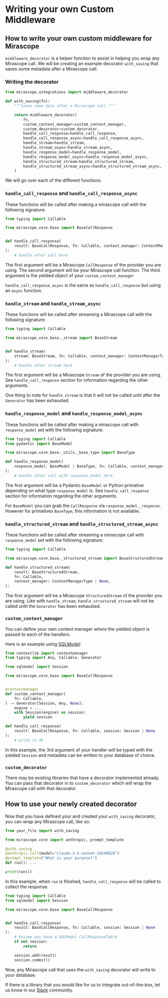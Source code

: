 # Writing your own Custom Middleware

## How to write your own custom middleware for Mirascope

`middleware_decorator` is a helper function to assist in helping you wrap any Mirascope call.
We will be creating an example decorator `with_saving` that saves some metadata after a Mirascope call:

### Writing the decorator

```python
from mirascope.integrations import middleware_decorator

def with_saving(fn):
    """Saves some data after a Mirascope call."""

    return middleware_decorator(
        fn,
        custom_context_manager=custom_context_manager,
        custom_decorator=custom_decorator,
        handle_call_response=handle_call_response,
        handle_call_response_async=handle_call_response_async,
        handle_stream=handle_stream,
        handle_stream_async=handle_stream_async,
        handle_response_model=handle_response_model,
        handle_response_model_async=handle_response_model_async,
        handle_structured_stream=handle_structured_stream,
        handle_structured_stream_async=handle_structured_stream_async,
    )
```

We will go over each of the different functions.

### `handle_call_response` and `handle_call_response_async`

These functions will be called after making a mirascope call with the following signature:

```python
from typing import Callable

from mirascope.core.base import BaseCallResponse


def handle_call_response(
    result: BaseCallResponse, fn: Callable, context_manager: ContextManagerType | None
):
    # handle after call here
```

The first argument will be a Mirascope `CallResponse` of the provider you are using.
The second argument will be your Mirascope call function.
The third argument is the yielded object of your `custom_context_manager`

`handle_call_response_async` is the same as `handle_call_response` but using an `async` function.

### `handle_stream` and `handle_stream_async`

These functions will be called after streaming a Mirascope call with the following signature:

```python
from typing import Callable

from mirascope.core.base._stream import BaseStream


def handle_stream(
    stream: BaseStream, fn: Callable, context_manager: ContextManagerType | None
):
    # handle after stream here
```

The first argument will be a Mirascope `Stream` of the provider you are using.
See `handle_call_response` section for information regarding the other arguments.

One thing to note for `handle_stream` is that it will not be called until after the `Generator` has been exhausted.

### `handle_response_model` and `handle_response_model_async`

These functions will be called after making a mirascope call with `response_model` set with the following signature:

```python
from typing import Callable
from pydantic import BaseModel

from mirascope.core.base._utils._base_type import BaseType

def handle_response_model(
    response_model: BaseModel | BaseType, fn: Callable, context_manager: ContextManagerType | None
):
    # handle after call with response_model here
```

The first argument will be a Pydantic `BaseModel` or Python primative depending on what type `response_model` is.
See `handle_call_response` section for information regarding the other arguments.

For `BaseModel` you can grab the `CallResponse` via `response_model._response`.
However for primatives `BaseType`, this information is not available.

### `handle_structured_stream` and `handle_structured_stream_async`

These functions will be called after streaming a mirascope call with `response_model` set with the following signature:

```python
from typing import Callable

from mirascope.core.base._structured_stream import BaseStructuredStream

def handle_structured_stream(
    result: BaseStructuredStream,
    fn: Callable,
    context_manager: ContextManagerType | None,
):
```

The first argument will be a Mirascope `StructuredStream` of the provider you are using.
Like with `handle_stream`, `handle_structured_stream` will not be called until the `Generator` has been exhausted.

### `custom_context_manager`

You can define your own context manager where the yielded object is passed to each of the handlers.

Here is an example using [SQLModel](https://sqlmodel.tiangolo.com/):

```python
from contextlib import contextmanager
from typing import Any, Callable, Generator

from sqlmodel import Session

from mirascope.core.base import BaseCallResponse


@contextmanager
def custom_context_manager(
    fn: Callable,
) -> Generator[Session, Any, None]:
    engine = ...
    with Session(engine) as session:
        yield session

def handle_call_response(
    result: BaseCallResponse, fn: Callable, session: Session | None
):
    # write to db 
```

In this example, the 3rd argument of your handler will be typed with the yielded `Session` and metadata can be written to your database of choice.

### `custom_decorator`

There may be existing libraries that have a decorator implemented already. You can pass that decorator in to `custom_decorator` which will wrap the Mirascope call with that decorator.

## How to use your newly created decorator

Now that you have defined your and created your `with_saving` decorator, you can wrap any Mirascope call, like so:

```python
from your_file import with_saving

from mirascope.core import anthropic, prompt_template

@with_saving
@anthropic.call(model="claude-3-5-sonnet-20240620")
@prompt_template("What is your purpose?")
def run(): ...

print(run())
```

In this example, when `run` is finished, `handle_call_response` will be called to collect the response.

```python
from typing import Callable
from sqlmodel import Session

from mirascope.core.base import BaseCallResponse


def handle_call_response(
    result: BaseCallResponse, fn: Callable, session: Session | None
):
    # Assume you have a SQLModel CallResponseTable
    if not session:
        return

    session.add(result)
    session.commit()
```

Now, any Mirascope call that uses the `with_saving` decorator will write to your database.

If there is a library that you would like for us to integrate out-of-the-box, let us know in our [Slack](https://join.slack.com/t/mirascope-community/shared_invite/zt-2ilqhvmki-FB6LWluInUCkkjYD3oSjNA) community.
